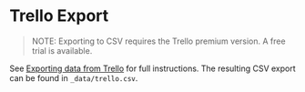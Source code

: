 # Trello Export

> NOTE: Exporting to CSV requires the Trello premium version. A free trial is available.

See [Exporting data from Trello](https://help.trello.com/article/747-exporting-data-from-trello-1) for full instructions. The resulting CSV export can be found in `_data/trello.csv`.